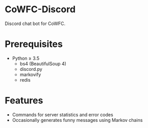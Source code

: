# CoWFC-Discord
Discord chat bot for CoWFC.
# Prerequisites
 - Python ≥ 3.5
   - bs4 (BeautifulSoup 4)
   - discord.py
   - markovify
   - redis
   
# Features
 - Commands for server statistics and error codes 
 - Occasionally generates funny messages using Markov chains
